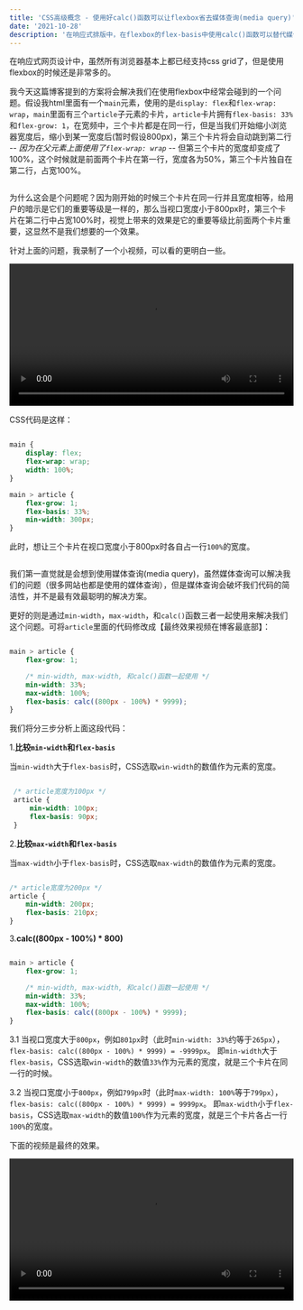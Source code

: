 ```yaml
---
title: 'CSS高级概念 - 使用好calc()函数可以让flexbox省去媒体查询(media query)'
date: '2021-10-28'
description: '在响应式排版中，在flexbox的flex-basis中使用calc()函数可以替代媒体查询，使代码更简洁，更高效，更流畅。'
---
```


在响应式网页设计中，虽然所有浏览器基本上都已经支持css grid了，但是使用flexbox的时候还是非常多的。

我今天这篇博客提到的方案将会解决我们在使用flexbox中经常会碰到的一个问题。假设我html里面有一个`main`元素，使用的是`display: flex`和`flex-wrap: wrap`，`main`里面有三个`article`子元素的卡片，`article`卡片拥有`flex-basis: 33%`和`flex-grow: 1`，在宽频中，三个卡片都是在同一行，但是当我们开始缩小浏览器宽度后，缩小到某一宽度后(暂时假设800px)，第三个卡片将会自动跳到第二行 -- *因为在父元素上面使用了`flex-wrap: wrap`* -- 但第三个卡片的宽度却变成了100%，这个时候就是前面两个卡片在第一行，宽度各为50%，第三个卡片独自在第二行，占宽100%。

<img src="https://res.cloudinary.com/brandonzhang/image/upload/v1635508479/brandonzhang.cn/flex-basis-illustration-1_u8jlue.jpg" alt="">

为什么这会是个问题呢？因为刚开始的时候三个卡片在同一行并且宽度相等，给用户的暗示是它们的重要等级是一样的，那么当视口宽度小于800px时，第三个卡片在第二行中占宽100%时，视觉上带来的效果是它的重要等级比前面两个卡片重要，这显然不是我们想要的一个效果。

针对上面的问题，我录制了一个小视频，可以看的更明白一些。

<video controls width="100%">
    <source src="https://res.cloudinary.com/brandonzhang/video/upload/v1635430975/brandonzhang.cn/flex-basis-demo-1_ceppd0.webm" type="video/webm">
    Sorry, your browser doesn't support webm videos.
</video>

CSS代码是这样：

```css

main {
    display: flex;
    flex-wrap: wrap;
    width: 100%;
}

main > article {
    flex-grow: 1;
    flex-basis: 33%; 
    min-width: 300px;
}

```
此时，想让三个卡片在视口宽度小于800px时各自占一行`100%`的宽度。

<img src="https://res.cloudinary.com/brandonzhang/image/upload/v1635508479/brandonzhang.cn/flex-basis-illustration-2_g0yg76.jpg" alt="">

我们第一直觉就是会想到使用媒体查询(media query)，虽然媒体查询可以解决我们的问题（很多网站也都是使用的媒体查询），但是媒体查询会破坏我们代码的简洁性，并不是最有效最聪明的解决方案。

更好的则是通过`min-width`，`max-width`，和`calc()`函数三者一起使用来解决我们这个问题。可将`article`里面的代码修改成【最终效果视频在博客最底部】：

```css

main > article {
    flex-grow: 1;

    /* min-width, max-width, 和calc()函数一起使用 */
    min-width: 33%;
    max-width: 100%;
    flex-basis: calc((800px - 100%) * 9999);
}

```

我们将分三步分析上面这段代码：

1.**比较`min-width`和`flex-basis`**

   当`min-width`大于`flex-basis`时，CSS选取`win-width`的数值作为元素的宽度。

   ```css

    /* article宽度为100px */
    article {
        min-width: 100px;
        flex-basis: 90px;
    }

   ```

2.**比较`max-width`和`flex-basis`**

当`max-width`小于`flex-basis`时，CSS选取`max-width`的数值作为元素的宽度。

```css

/* article宽度为200px */
article {
    min-width: 200px;
    flex-basis: 210px;
}

```

3.**calc((800px - 100%) * 800)**

```css

main > article {
    flex-grow: 1;

    /* min-width, max-width, 和calc()函数一起使用 */
    min-width: 33%;
    max-width: 100%;
    flex-basis: calc((800px - 100%) * 9999);
}

```

3.1 当视口宽度大于`800px`，例如`801px`时（此时`min-width: 33%`约等于`265px`），`flex-basis: calc((800px - 100%) * 9999) = -9999px`。
即`min-width`大于`flex-basis`，CSS选取`win-width`的数值`33%`作为元素的宽度，就是三个卡片在同一行的时候。

3.2 当视口宽度小于`800px`，例如`799px`时（此时`max-width: 100%`等于`799px`），`flex-basis: calc((800px - 100%) * 9999) = 9999px`。
即`max-width`小于`flex-basis`，CSS选取`max-width`的数值`100%`作为元素的宽度，就是三个卡片各占一行`100%`的宽度。


<div class="mt-1"></div>

下面的视频是最终的效果。

<video controls width="100%">
    <source src="https://res.cloudinary.com/brandonzhang/video/upload/v1635434853/brandonzhang.cn/flex-basis-demo-2_uszyyh.webm" type="video/webm">
    Sorry, your browser doesn't support webm videos.
</video>